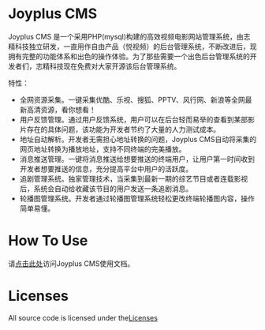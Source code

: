 Joyplus CMS
================
Joyplus CMS 是一个采用PHP(mysql)构建的高效视频电影网站管理系统，由志精科技独立研发，一直用作自由产品（悦视频）的后台管理系统，不断改进后，现拥有完整的功能体系和出色的操作体验。为了那些需要一个出色后台管理系统的开发者们，志精科技现在免费对大家开源该后台管理系统。

特性：

- 全网资源采集。一键采集优酷、乐视、搜狐、PPTV、风行网、新浪等全网最新高清资源，看你想看！
- 用户反馈管理。通过用户反馈系统，用户可以在后台轻而易举的查看到某部影片存在的具体问题，该功能为开发者节约了大量的人力测试成本。
- 地址自动解析。开发者无需担心地址转换的问题，Joyplus CMS自动将采集的网页地址转换为播放地址，支持不同终端的完美播放。
- 消息推送管理。一键将消息推送给想要推送的终端用户，让用户第一时间收到开发者想要推送的信息，充分提高平台中用户的活跃度。
- 追剧管理系统。独家管理技术，当采集到最新一期的综艺节目或者连载影视后，系统会自动给收藏该节目的用户发送一条追剧消息。
- 轮播图管理系统。开发者通过轮播图管理系统轻松更改终端轮播图内容，操作简单易懂。


How To Use
================
请[点击此处](http://www.joyplus.tv)访问Joyplus CMS使用文档。

Licenses
================
All source code is licensed under the[Licenses](https://github.com/joyplus/joyplus-cms/commit/ea4f44d2c5d77939bfdba3bb23fee9fe11043768)
